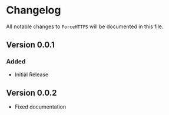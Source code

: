 # Changelog

All notable changes to `ForceHTTPS` will be documented in this file.

## Version 0.0.1

### Added
- Initial Release

## Version 0.0.2
- Fixed documentation

